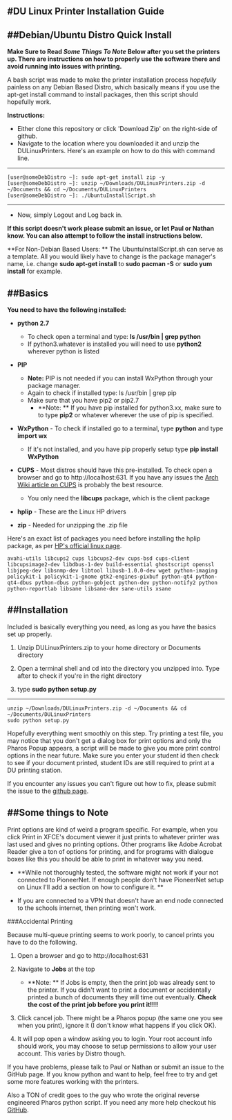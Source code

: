 
#DU Linux Printer Installation Guide
----

##Debian/Ubuntu Distro Quick Install
----

**Make Sure to Read *Some Things To Note* Below after you set the printers up. There are instructions on how to properly use the software there and avoid running into issues with printing.**

A bash script was made to make the printer installation process *hopefully* painless on any Debian Based Distro, which basically means if you use the apt-get install command to install packages, then this script should hopefully work.

**Instructions:**

* Either clone this repository or click 'Download Zip' on the right-side of github.
* Navigate to the location where you downloaded it and unzip the DULinuxPrinters. Here's an example on how to do this with command line.
---
    [user@someDebDistro ~]: sudo apt-get install zip -y
    [user@someDebDistro ~]: unzip ~/Downloads/DULinuxPrinters.zip -d ~/Documents && cd ~/Documents/DULinuxPrinters
    [user@someDebDistro ~]: ./UbuntuInstallScript.sh
---
* Now, simply Logout and Log back in. 

**If this script doesn't work please submit an issue, or let Paul or Nathan know. You can also attempt to follow the install instructions below.**

**For Non-Debian Based Users: ** The UbuntuInstallScript.sh can serve as a template. All you would likely have to change is the package manager's name, i.e. change **sudo apt-get install** to **sudo pacman -S** or **sudo yum install** for example.

##Basics
-----

**You need to have the following installed:**

* **python 2.7** 
  * To check open a terminal and type: **ls /usr/bin | grep python**
  * If python3.whatever is installed you will need to use **python2** wherever python is listed

* **PIP**

  * **Note:** PIP is not needed if you can install WxPython through your package manager.
  * Again to check if installed type: ls /usr/bin | grep pip
  * Make sure that you have pip2 or pip2.7
    *  **Note: ** If you have pip installed for python3.xx, make sure to to type **pip2** or whatever wherever the use of pip is specified. 

* **WxPython** - To check if installed go to a terminal, type **python** and type **import wx**

  * If it's not installed, and you have pip properly setup type **pip install WxPython**
* **CUPS** - Most distros should have this pre-installed. To check open a browser and go to http://localhost:631. If you have any issues the [Arch Wiki article on CUPS](https://wiki.archlinux.org/index.php/CUPS) is probably the best resource.
  * You only need the **libcups** package, which is the client package

* **hplip** - These are the Linux HP drivers
* **zip** - Needed for unzipping the .zip file

Here's an exact list of packages you need before installing the hplip package, as per [HP's official linux page](http://hplipopensource.com/hplip-web/install/manual/index.html).

    avahi-utils libcups2 cups libcups2-dev cups-bsd cups-client libcupsimage2-dev libdbus-1-dev build-essential ghostscript openssl libjpeg-dev libsnmp-dev libtool libusb-1.0.0-dev wget python-imaging policykit-1 policykit-1-gnome gtk2-engines-pixbuf python-qt4 python-qt4-dbus python-dbus python-gobject python-dev python-notify2 python python-reportlab libsane libsane-dev sane-utils xsane

##Installation 
----
Included is basically everything you need, as long as you have the basics set up properly.

  1. Unzip DULinuxPrinters.zip to your home directory or Documents directory

  2. Open a terminal shell and cd into the directory you unzipped into. Type after to check if you're in the right directory
 
  3. type **sudo python setup.py**

---    
    unzip ~/Downloads/DULinuxPrinters.zip -d ~/Documents && cd ~/Documents/DULinuxPrinters
    sudo python setup.py
    
  Hopefully everything went smoothly on this step. Try printing a test file, you may notice that you don't get a dialog box for print options and only the Pharos Popup appears, a script will be made to give you more print control options in the near future. Make sure you enter your student id then check to see if your document printed, student IDs are still required to print at a DU printing station.

If you encounter any issues you can't figure out how to fix, please submit the issue to the [github page](https://github.com/v3nturetheworld/DULinuxPrinting).

##Some things to Note
----  
Print options are kind of weird a program specific. For example, when you click Print in XFCE's document viewer it just prints to whatever printer was last used and gives no printing options. Other programs like Adobe Acrobat Reader give a ton of options for printing, and for programs with dialogue boxes like this you should be able to print in whatever way you need. 

* **While not thoroughly tested, the software might not work if your not connected to PioneerNet. If enough people don't have PioneerNet setup on Linux I'll add a section on how to configure it. **

* If you are connected to a VPN that doesn't have an end node connected to the schools internet, then printing won't work.

###Accidental Printing

Because multi-queue printing seems to work poorly, to cancel prints you have to do the following.

  1. Open a browser and go to http://localhost:631

  2. Navigate to **Jobs** at the top
     * **Note: ** If Jobs is empty, then the print job was already sent to the printer. If you didn't want to print a document or accidentally printed a bunch of documents they will time out eventually. **Check the cost of the print job before you print it!!!!**

  3. Click cancel job. There might be a Pharos popup (the same one you see when you print), ignore it (I don't know what happens if you click OK).
  4. It will pop open a window asking you to login. Your root account info should work, you may choose to setup permissions to allow your user account. This varies by Distro though.

  If you have problems, please talk to Paul or Nathan or submit an issue to the GitHub page. If you know python and want to help, feel free to try and get some more features working with the printers. 

  Also a TON of credit goes to the guy who wrote the original reverse engineered Pharos python script. If you need any more help checkout his [GitHub](https://github.com/junaidali/pharos-linux).
